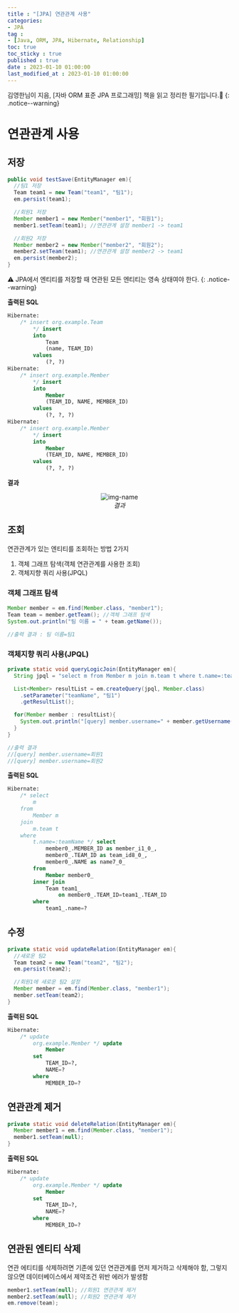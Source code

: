 ```yaml
---
title : "[JPA] 연관관계 사용"
categories:
- JPA
tag :
- [Java, ORM, JPA, Hibernate, Relationship]
toc: true
toc_sticky : true
published : true
date : 2023-01-10 01:00:00
last_modified_at : 2023-01-10 01:00:00
---
```


김영한님이 지음, [자바 ORM 표준 JPA 프로그래밍] 책을 읽고 정리한 필기입니다.📢
{: .notice--warning}

# 연관관계 사용

## 저장

```java
public void testSave(EntityManager em){
  //팀1 저장
  Team team1 = new Team("team1", "팀1");
  em.persist(team1);

  //회원1 저장
  Member member1 = new Member("member1", "회원1");
  member1.setTeam(team1); //연관관계 설정 member1 -> team1

  //회원2 저장
  Member member2 = new Member("member2", "회원2");
  member2.setTeam(team1); //연관관계 설정 member2 -> team1
  em.persist(member2);
}
```

⚠️ JPA에서 엔티티를 저장할 때 연관된 모든 엔티티는 영속 상태여야 한다.
{: .notice--warning}



**출력된 SQL**

```sql
Hibernate: 
    /* insert org.example.Team
        */ insert 
        into
            Team
            (name, TEAM_ID) 
        values
            (?, ?)
Hibernate: 
    /* insert org.example.Member
        */ insert 
        into
            Member
            (TEAM_ID, NAME, MEMBER_ID) 
        values
            (?, ?, ?)
Hibernate: 
    /* insert org.example.Member
        */ insert 
        into
            Member
            (TEAM_ID, NAME, MEMBER_ID) 
        values
            (?, ?, ?)
```



**결과**

<p align="center">
  <img alt="img-name" src="https://user-images.githubusercontent.com/13410737/211595824-f4f14ff6-1c7c-4b15-9c5c-ae61b28369aa.png">
  <br>
    <em>결과</em>
</p>



## 조회

연관관계가 있는 엔티티를 조회하는 방법 2가지

1. 객체 그래프 탐색(객체 연관관계를 사용한 조회)
2. 객체지향 쿼리 사용(JPQL)



### 객체 그래프 탐색

```java
Member member = em.find(Member.class, "member1");
Team team = member.getTeam(); //객체 그래프 탐색
System.out.println("팀 이름 = " + team.getName());

//출력 결과 : 팀 이름=팀1
```



### 객체지향 쿼리 사용(JPQL)

```java
private static void queryLogicJoin(EntityManager em){
  String jpql = "select m from Member m join m.team t where t.name=:teamName";

  List<Member> resultList = em.createQuery(jpql, Member.class)
    .setParameter("teamName", "팀1")
    .getResultList();

  for(Member member : resultList){
    System.out.println("[query] member.username=" + member.getUsername());
  }
}

//출력 결과
//[query] member.username=회원1
//[query] member.username=회원2
```

**출력된 SQL**

```sql
Hibernate: 
    /* select
        m 
    from
        Member m 
    join
        m.team t 
    where
        t.name=:teamName */ select
            member0_.MEMBER_ID as member_i1_0_,
            member0_.TEAM_ID as team_id8_0_,
            member0_.NAME as name7_0_ 
        from
            Member member0_ 
        inner join
            Team team1_ 
                on member0_.TEAM_ID=team1_.TEAM_ID 
        where
            team1_.name=?
```



## 수정

```java
private static void updateRelation(EntityManager em){
  //새로운 팀2
  Team team2 = new Team("team2", "팀2");
  em.persist(team2);

  //회원1에 새로운 팀2 설정
  Member member = em.find(Member.class, "member1");
  member.setTeam(team2);
}
```

**출력된 SQL**

```sql
Hibernate: 
    /* update
        org.example.Member */ update
            Member 
        set
            TEAM_ID=?,
            NAME=? 
        where
            MEMBER_ID=?
```



## 연관관계 제거

```java
private static void deleteRelation(EntityManager em){
  Member member1 = em.find(Member.class, "member1");
  member1.setTeam(null);
}
```

**출력된 SQL**

```sql
Hibernate: 
    /* update
        org.example.Member */ update
            Member 
        set
            TEAM_ID=?,
            NAME=? 
        where
            MEMBER_ID=?
```



## 연관된 엔티티 삭제

연관 에티티를 삭제하려면 기존에 있던 연관관계를 먼저 제거하고 삭제해야 함, 그렇지 않으면 데이터베이스에서 제약조건 위반 에러가 발생함

```java
member1.setTeam(null); //회원1 연관관계 제거
member2.setTeam(null); //회원2 연관관계 제거
em.remove(team);
```

